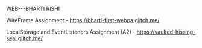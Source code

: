 WEB---BHARTI RISHI

WireFrame Assignment - https://bharti-first-webpa.glitch.me/



LocalStorage and EventListeners Assignment (A2) - https://vaulted-hissing-seal.glitch.me/
